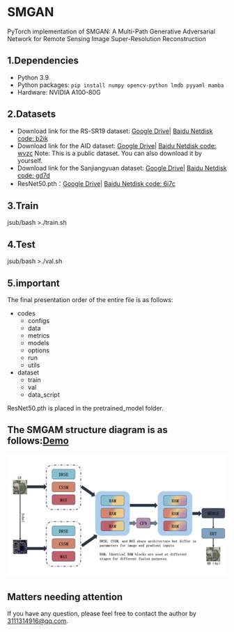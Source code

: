 # SMGAN
PyTorch implementation of SMGAN: A Multi-Path Generative Adversarial Network for Remote Sensing Image Super-Resolution Reconstruction

## 1.Dependencies
- Python 3.9
- Python packages: `pip install numpy opencv-python lmdb pyyaml mamba`
- Hardware: NVIDIA A100-80G

## 2.Datasets
- Download link for the RS-SR19 dataset: [Google Drive](https://drive.google.com/file/d/1-XKL9lfDZ7URWZWVBFatmd2FScAyECJC/view?usp=sharing)| [Baidu Netdisk code: b2ik](https://pan.baidu.com/s/1mDbax-JI_ypH0OOXVERGwQ)
- Download link for the AID dataset: [Google Drive](https://drive.google.com/file/d/1FU2JtrTQ6lDvPur8bc5oWwmC1KnLAkDc/view?usp=sharing)| [Baidu Netdisk code: wvzc](https://pan.baidu.com/s/1SYTuVfxeWPBqbprzm8sV8w) Note: This is a public dataset. You can also download it by yourself.
- Download link for the Sanjiangyuan dataset: [Google Drive](https://drive.google.com/file/d/1HDu9hMrPYufyFKNbVSyl47TcQyYXl8VB/view?usp=sharing)| [Baidu Netdisk code: gd7d](https://pan.baidu.com/s/1uoajCBpFtYibsaITIi0kcA)
- ResNet50.pth：[Google Drive](https://drive.google.com/file/d/1UbubPmfFGaXypr31_YwrkVyjysmR7q3x/view?usp=sharing)| [Baidu Netdisk code: 6i7c](https://pan.baidu.com/s/1TMLfCAHIxbD3HnDgySBVeg)

## 3.Train
jsub/bash >./train.sh

## 4.Test
jsub/bash >./val.sh

## 5.important
The final presentation order of the entire file is as follows:
- codes
  - configs
  - data
  - metrics
  - models
  - options
  - run
  - utils
- dataset
  - train
  - val
  - data_script

ResNet50.pth is placed in the pretrained_model folder.

## The SMGAM structure diagram is as follows:[Demo](https://hw-star.github.io/SMGAN/)
![image text](https://github.com/hw-star/SMGAN/blob/main/readmeIamges/SMGAM.png)

## Matters needing attention

If you have any question, please feel free to contact the author by 3111314916@qq.com.
